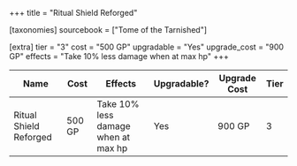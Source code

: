 +++
title = "Ritual Shield Reforged"

[taxonomies]
sourcebook = ["Tome of the Tarnished"]

[extra]
tier = "3"
cost = "500 GP"
upgradable = "Yes"
upgrade_cost = "900 GP"
effects = "Take 10% less damage when at max hp"
+++

| Name                          | Cost    | Effects                                                                                           | Upgradable? | Upgrade Cost | Tier |
| ----------------------------- | ------- | ----------------------------------------------------------------------------------------------- | ----------- | ------------ | ---- |
| Ritual Shield Reforged | 500 GP | Take 10% less damage when at max hp | Yes | 900 GP | 3 |
